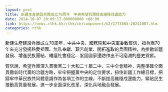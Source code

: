 ```yaml
---
layout: post
title: 新疆生產建設兵團成立70周年　中央希望兵團提高維穩戍邊能力
date: 2024-10-07 20:09:17.000000000 +08:00
link: https://news.rthk.hk/rthk/ch/component/k2/1773565-20241007.htm
categories: rthk
---
```


新疆生產建設兵團成立70周年，中共中央、國務院和中央軍委致賀信，指兵團70年來充分發揚熱愛祖國、無私奉獻、艱苦創業、開拓進取的兵團精神，為推動新疆發展、增進民族團結、維護社會穩定、鞏固國家邊防作出不可磨滅的歷史貢獻。

賀信說，希望兵團深入貫徹黨二十大和二十屆二中、三中全會精神，完整準確全面貫徹新時代黨的治疆方略，牢牢把握黨中央的定位要求，扭住新疆工作總目標，把鑄牢中華民族共同體意識作為各項工作的主線，不斷提高維穩戍邊能力，緊貼民生推動高質量發展，進一步全面深化改革，深化兵地融合發展。
